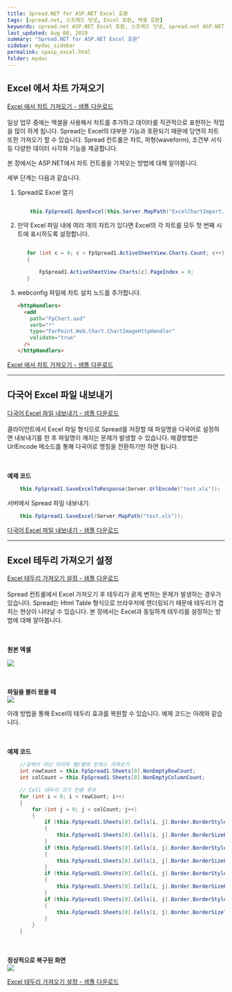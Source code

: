 ```yaml
---
title: Spread.NET for ASP.NET Excel 호환
tags: [spread.net, 스프레드 닷넷, Excel 호환, 엑셀 호환]
keywords: spread.net ASP.NET Excel 호환, 스프레드 닷넷, spread.net ASP.NET 엑셀 호환
last_updated: Aug 08, 2019
summary: "Spread.NET for ASP.NET Excel 호환"
sidebar: mydoc_sidebar
permalink: spasp_excel.html
folder: mydoc
---
```


## Excel 에서 차트 가져오기

[Excel 에서 차트 가져오기 - 샘플 다운로드](https://www.grapecity.co.kr/files/SpreadNET/Samples/ExcelChartImport.zip)
<br /><br />
일상 업무 중에는 엑셀을 사용해서 차트를 추가하고 데이터를 직관적으로 표현하는 작업을 많이 하게 됩니다. Spread는 Excel의 대부분 기능과 호환되기 때문에 당연히 차트 또한 가져오기 할 수 있습니다. Spread 컨트롤은 차트, 파형(waveform), 조건부 서식 등 다양한 데이터 시각화 기능을 제공합니다.

본 장에서는 ASP.NET에서 차트 컨트롤을 가져오는 방법에 대해 알아봅니다.

세부 단계는 다음과 같습니다.
<br />

1.  Spread로 Excel 열기

    ```csharp

        this.FpSpread1.OpenExcel(this.Server.MapPath("ExcelChartImport.xlsx"));

    ```

2.  만약 Excel 파일 내에 여러 개의 차트가 있다면 Excel의 각 차트를 모두 첫 번째 시트에 표시하도록 설정합니다.

    ```csharp

       for (int c = 0; c < FpSpread1.ActiveSheetView.Charts.Count; c++)
       {

           FpSpread1.ActiveSheetView.Charts[c].PageIndex = 0;
       }

    ```

3.  webconfig 파일에 차트 설치 노드를 추가합니다.

    ```html
    <httpHandlers>
      <add
        path="FpChart.axd"
        verb="*"
        type="FarPoint.Web.Chart.ChartImageHttpHandler"
        validate="true"
      />
    </httpHandlers>
    ```

[Excel 에서 차트 가져오기 - 샘플 다운로드](https://www.grapecity.co.kr/files/SpreadNET/Samples/ExcelChartImport.zip)

---

## 다국어 Excel 파일 내보내기

[ 다국어 Excel 파일 내보내기 - 샘플 다운로드](https://www.grapecity.co.kr/files/SpreadNET/Samples/Spread_SaveAsCNName.zip)
<br /><br />
클라이언트에서 Excel 파일 형식으로 Spread를 저장할 때 파일명을 다국어로 설정하면 내보내기를 한 후 파일명이 깨지는 문제가 발생할 수 있습니다. 해결방법은UrlEncode 메소드를 통해 다국어로 명칭을 전환하기만 하면 됩니다.

<br /><br />
**예제 코드**
<br />

```csharp
    this.FpSpread1.SaveExcelToResponse(Server.UrlEncode("test.xls"));
```

서버에서 Spread 파일 내보내기:

```csharp
    this.FpSpread1.SaveExcel(Server.MapPath("test.xls"));
```

[ 다국어 Excel 파일 내보내기 - 샘플 다운로드](https://www.grapecity.co.kr/files/SpreadNET/Samples/Spread_SaveAsCNName.zip)

---

## Excel 테두리 가져오기 설정

[Excel 테두리 가져오기 설정 - 샘플 다운로드](https://www.grapecity.co.kr/files/SpreadNET/Samples/Spread_ASP_Border.zip)
<br /><br />
Spread 컨트롤에서 Excel 가져오기 후 테두리가 굵게 변하는 문제가 발생하는 경우가 있습니다. Spread는 Html Table 형식으로 브라우저에 렌더링되기 때문에 테두리가 겹치는 현상이 나타날 수 있습니다. 본 장에서는 Excel과 동일하게 테두리를 설정하는 방법에 대해 알아봅니다.

<br /><br />
**원본 엑셀**
<br />

![](https://www.grapecity.co.kr/images/training/spread/tc6-3-1.png)

<br /><br />
**파일을 불러 왔을 때**
<br />
![](https://www.grapecity.co.kr/images/training/spread/tc6-3-2.png)

아래 방법을 통해 Excel의 테두리 효과를 복원할 수 있습니다. 예제 코드는 아래와 같습니다.

<br /><br />
**예제 코드**
<br />

```csharp
    //공백이 아닌 마지막 행/열의 인덱스 가져오기
    int rowCount = this.FpSpread1.Sheets[0].NonEmptyRowCount;
    int colCount = this.FpSpread1.Sheets[0].NonEmptyColumnCount;

    // Cell 테두리 크기 만큼 루프
    for (int i = 0; i < rowCount; i++)
    {
        for (int j = 0; j < colCount; j++)
        {
            if (this.FpSpread1.Sheets[0].Cells[i, j].Border.BorderStyleBottom == BorderStyle.Solid)
            {
                this.FpSpread1.Sheets[0].Cells[i, j].Border.BorderSizeBottom = 1;
            }
            if (this.FpSpread1.Sheets[0].Cells[i, j].Border.BorderStyleLeft == BorderStyle.Solid)
            {
                this.FpSpread1.Sheets[0].Cells[i, j].Border.BorderSizeLeft = 1;
            }
            if (this.FpSpread1.Sheets[0].Cells[i, j].Border.BorderStyleRight == BorderStyle.Solid)
            {
                this.FpSpread1.Sheets[0].Cells[i, j].Border.BorderSizeRight = 1;
            }
            if (this.FpSpread1.Sheets[0].Cells[i, j].Border.BorderStyleTop == BorderStyle.Solid)
            {
                this.FpSpread1.Sheets[0].Cells[i, j].Border.BorderSizeTop = 1;
            }
        }
    }
```

<br /><br />
**정상적으로 복구된 화면**
<br />
![](https://www.grapecity.co.kr/images/training/spread/tc6-3-3.png)

[Excel 테두리 가져오기 설정 - 샘플 다운로드](https://www.grapecity.co.kr/files/SpreadNET/Samples/Spread_ASP_Border.zip)
